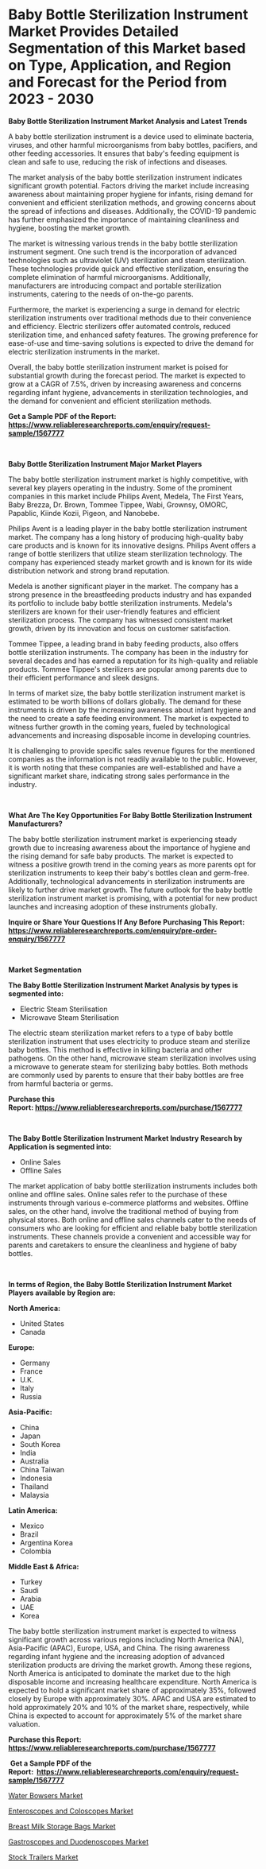 <p><h1>Baby Bottle Sterilization Instrument Market Provides Detailed Segmentation of this Market based on Type, Application, and Region and Forecast for the Period from 2023 - 2030</h1></p><p><strong>Baby Bottle Sterilization Instrument Market Analysis and Latest Trends</strong></p>
<p><p>A baby bottle sterilization instrument is a device used to eliminate bacteria, viruses, and other harmful microorganisms from baby bottles, pacifiers, and other feeding accessories. It ensures that baby's feeding equipment is clean and safe to use, reducing the risk of infections and diseases.</p><p>The market analysis of the baby bottle sterilization instrument indicates significant growth potential. Factors driving the market include increasing awareness about maintaining proper hygiene for infants, rising demand for convenient and efficient sterilization methods, and growing concerns about the spread of infections and diseases. Additionally, the COVID-19 pandemic has further emphasized the importance of maintaining cleanliness and hygiene, boosting the market growth.</p><p>The market is witnessing various trends in the baby bottle sterilization instrument segment. One such trend is the incorporation of advanced technologies such as ultraviolet (UV) sterilization and steam sterilization. These technologies provide quick and effective sterilization, ensuring the complete elimination of harmful microorganisms. Additionally, manufacturers are introducing compact and portable sterilization instruments, catering to the needs of on-the-go parents.</p><p>Furthermore, the market is experiencing a surge in demand for electric sterilization instruments over traditional methods due to their convenience and efficiency. Electric sterilizers offer automated controls, reduced sterilization time, and enhanced safety features. The growing preference for ease-of-use and time-saving solutions is expected to drive the demand for electric sterilization instruments in the market.</p><p>Overall, the baby bottle sterilization instrument market is poised for substantial growth during the forecast period. The market is expected to grow at a CAGR of 7.5%, driven by increasing awareness and concerns regarding infant hygiene, advancements in sterilization technologies, and the demand for convenient and efficient sterilization methods.</p></p>
<p><strong>Get a Sample PDF of the Report:&nbsp; <a href="https://www.reliableresearchreports.com/enquiry/request-sample/1567777">https://www.reliableresearchreports.com/enquiry/request-sample/1567777</a></strong></p>
<p>&nbsp;</p>
<p><strong>Baby Bottle Sterilization Instrument Major Market Players</strong></p>
<p><p>The baby bottle sterilization instrument market is highly competitive, with several key players operating in the industry. Some of the prominent companies in this market include Philips Avent, Medela, The First Years, Baby Brezza, Dr. Brown, Tommee Tippee, Wabi, Grownsy, OMORC, Papablic, Kiinde Kozii, Pigeon, and Nanobebe. </p><p>Philips Avent is a leading player in the baby bottle sterilization instrument market. The company has a long history of producing high-quality baby care products and is known for its innovative designs. Philips Avent offers a range of bottle sterilizers that utilize steam sterilization technology. The company has experienced steady market growth and is known for its wide distribution network and strong brand reputation.</p><p>Medela is another significant player in the market. The company has a strong presence in the breastfeeding products industry and has expanded its portfolio to include baby bottle sterilization instruments. Medela's sterilizers are known for their user-friendly features and efficient sterilization process. The company has witnessed consistent market growth, driven by its innovation and focus on customer satisfaction.</p><p>Tommee Tippee, a leading brand in baby feeding products, also offers bottle sterilization instruments. The company has been in the industry for several decades and has earned a reputation for its high-quality and reliable products. Tommee Tippee's sterilizers are popular among parents due to their efficient performance and sleek designs.</p><p>In terms of market size, the baby bottle sterilization instrument market is estimated to be worth billions of dollars globally. The demand for these instruments is driven by the increasing awareness about infant hygiene and the need to create a safe feeding environment. The market is expected to witness further growth in the coming years, fueled by technological advancements and increasing disposable income in developing countries.</p><p>It is challenging to provide specific sales revenue figures for the mentioned companies as the information is not readily available to the public. However, it is worth noting that these companies are well-established and have a significant market share, indicating strong sales performance in the industry.</p></p>
<p>&nbsp;</p>
<p><strong>What Are The Key Opportunities For Baby Bottle Sterilization Instrument Manufacturers?</strong></p>
<p><p>The baby bottle sterilization instrument market is experiencing steady growth due to increasing awareness about the importance of hygiene and the rising demand for safe baby products. The market is expected to witness a positive growth trend in the coming years as more parents opt for sterilization instruments to keep their baby's bottles clean and germ-free. Additionally, technological advancements in sterilization instruments are likely to further drive market growth. The future outlook for the baby bottle sterilization instrument market is promising, with a potential for new product launches and increasing adoption of these instruments globally.</p></p>
<p><strong>Inquire or Share Your Questions If Any Before Purchasing This Report: <a href="https://www.reliableresearchreports.com/enquiry/pre-order-enquiry/1567777">https://www.reliableresearchreports.com/enquiry/pre-order-enquiry/1567777</a></strong></p>
<p>&nbsp;</p>
<p><strong>Market Segmentation</strong></p>
<p><strong>The Baby Bottle Sterilization Instrument Market Analysis by types is segmented into:</strong></p>
<p><ul><li>Electric Steam Sterilisation</li><li>Microwave Steam Sterilisation</li></ul></p>
<p><p>The electric steam sterilization market refers to a type of baby bottle sterilization instrument that uses electricity to produce steam and sterilize baby bottles. This method is effective in killing bacteria and other pathogens. On the other hand, microwave steam sterilization involves using a microwave to generate steam for sterilizing baby bottles. Both methods are commonly used by parents to ensure that their baby bottles are free from harmful bacteria or germs.</p></p>
<p><strong>Purchase this Report:&nbsp;<a href="https://www.reliableresearchreports.com/purchase/1567777">https://www.reliableresearchreports.com/purchase/1567777</a></strong></p>
<p>&nbsp;</p>
<p><strong>The Baby Bottle Sterilization Instrument Market Industry Research by Application is segmented into:</strong></p>
<p><ul><li>Online Sales</li><li>Offline Sales</li></ul></p>
<p><p>The market application of baby bottle sterilization instruments includes both online and offline sales. Online sales refer to the purchase of these instruments through various e-commerce platforms and websites. Offline sales, on the other hand, involve the traditional method of buying from physical stores. Both online and offline sales channels cater to the needs of consumers who are looking for efficient and reliable baby bottle sterilization instruments. These channels provide a convenient and accessible way for parents and caretakers to ensure the cleanliness and hygiene of baby bottles.</p></p>
<p>&nbsp;</p>
<p><strong>In terms of Region, the Baby Bottle Sterilization Instrument Market Players available by Region are:</strong></p>
<p>
    <p> <strong> North America: </strong>
        <ul>
            <li>United States</li>
            <li>Canada</li>
        </ul>
        </p> 
    <p> <strong> Europe: </strong>
        <ul>
            <li>Germany</li>
            <li>France</li>
            <li>U.K.</li>
            <li>Italy</li>
            <li>Russia</li>
        </ul>
        </p> 
    <p> <strong> Asia-Pacific: </strong>
        <ul>
            <li>China</li>
            <li>Japan</li>
            <li>South Korea</li>
            <li>India</li>
            <li>Australia</li>
            <li>China Taiwan</li>
            <li>Indonesia</li>
            <li>Thailand</li>
            <li>Malaysia</li>
        </ul>
        </p> 
    <p> <strong> Latin America: </strong>
        <ul>
            <li>Mexico</li>
            <li>Brazil</li>
            <li>Argentina Korea</li>
            <li>Colombia</li>
        </ul>
        </p> 
    <p> <strong> Middle East & Africa: </strong>
        <ul>
            <li>Turkey</li>
            <li>Saudi</li>
            <li>Arabia</li>
            <li>UAE</li>
            <li>Korea</li>
        </ul>
    </p>
    </p>
<p><p>The baby bottle sterilization instrument market is expected to witness significant growth across various regions including North America (NA), Asia-Pacific (APAC), Europe, USA, and China. The rising awareness regarding infant hygiene and the increasing adoption of advanced sterilization products are driving the market growth. Among these regions, North America is anticipated to dominate the market due to the high disposable income and increasing healthcare expenditure. North America is expected to hold a significant market share of approximately 35%, followed closely by Europe with approximately 30%. APAC and USA are estimated to hold approximately 20% and 10% of the market share, respectively, while China is expected to account for approximately 5% of the market share valuation.</p></p>
<p><strong>Purchase this Report: <a href="https://www.reliableresearchreports.com/purchase/1567777">https://www.reliableresearchreports.com/purchase/1567777</a></strong></p>
<p>&nbsp;<strong>Get a Sample PDF of the Report:&nbsp;&nbsp;<a href="https://www.reliableresearchreports.com/enquiry/request-sample/1567777">https://www.reliableresearchreports.com/enquiry/request-sample/1567777</a></strong></p>
<p><strong></strong></p>
<p><p><a href="https://www.linkedin.com/pulse/water-bowsers-market-research-report-provides-thorough-xkdvc/">Water Bowsers Market</a></p><p><a href="https://github.com/santosh758595/Market-Research-Report-List-1/blob/main/enteroscopes-and-coloscopes-market.md">Enteroscopes and Coloscopes Market</a></p><p><a href="https://medium.com/@carolhunter1939/breast-milk-storage-bags-market-size-growth-forecast-2023-2030-0cd1852803c1">Breast Milk Storage Bags Market</a></p><p><a href="https://github.com/Chiragrp25/Market-Research-Report-List-1/blob/main/gastroscopes-and-duodenoscopes-market.md">Gastroscopes and Duodenoscopes Market</a></p><p><a href="https://www.linkedin.com/pulse/stock-trailers-market-share-amp-new-trends-analysis-report-rr4hc/">Stock Trailers Market</a></p></p>